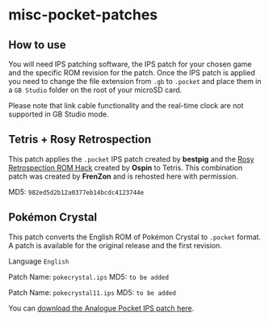 # misc-pocket-patches

## How to use

You will need IPS patching software, the IPS patch for your chosen game and the specific ROM revision for the patch. Once the IPS patch is applied you need to change the file extension from `.gb` to `.pocket` and place them in a `GB Studio` folder on the root of your microSD card.

Please note that link cable functionality and the real-time clock are not supported in GB Studio mode.

## Tetris + Rosy Retrospection

This patch applies the `.pocket` IPS patch created by **bestpig** and the [Rosy Retrospection ROM Hack](https://www.romhacking.net/hacks/5813/) created by **Ospin** to Tetris. This combination patch was created by **FrenZon** and is rehosted here with permission. 

MD5: `982ed5d2b12a0377eb14bcdc4123744e`

## Pokémon Crystal

This patch converts the English ROM of Pokémon Crystal to `.pocket` format. A patch is available for the original release and the first revision.

Language `English`

Patch Name: `pokecrystal.ips` MD5: `to be added`

Patch Name: `pokecrystal11.ips` MD5: `to be added`

You can [download the Analogue Pocket IPS patch here](https://drive.google.com/file/d/1njLA0TcuWg_ifjYfqt0FWILxB1dnyYj8/view).

